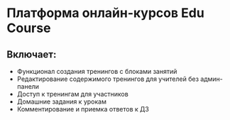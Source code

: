 # Платформа онлайн-курсов Edu Course
## Включает:
* Функционал создания тренингов с блоками занятий
* Редактирование содержимого тренингов для учителей без админ-панели
* Доступ к тренингам для участников
* Домашние задания к урокам
* Комментирование и приемка ответов к ДЗ
